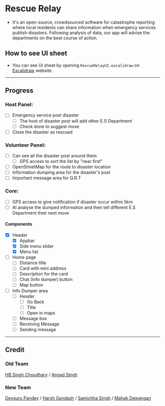 # Rescue Relay
- It's an open-source, crowdsourced software for catastrophe reporting where local residents can share information when emergency services publish disasters. Following analysis of data, our app will advise the departments on the best course of action.

## How to see UI sheet
- You can see UI sheet by opening `RescueRelayUI.excalidraw` on [Excalidraw](https://excalidraw.com) website.

---

## Progress
### Host Panel:
- [ ] Emergency service post disaster
	- [ ] The host of disaster post will add other E.S Department
	- [ ] Check done to suggest move
- [ ] Close the disaster as rescued
### Volunteer Panel:
- [ ] Can see all the disaster post around them
	- [ ] GPS access to sort the list by "near first"
- [ ] OpenStreetMap for the route to disaster location
- [ ] Information dumping area for the disaster's post
- [ ] Important message area for Q.R.T
### Core:
- [ ] GPS access to give notification if disaster occur within 5km
- [ ] AI analyse the dumped information and then tell different E.S Department their next move

#### Components
- [x] Header 
	- [x] Appbar
	- [x] Side menu slider
	- [x] Menu list
- [ ] Home page
	- [ ] Distance title
	- [ ] Card with mini address
	- [ ] Description for the card
	- [ ] Chat (Info dumper) button
	- [ ] Map button
- [ ] Info Dumper area
	- [ ] Header
		- [ ] Go Back
		- [ ] Title
		- [ ] Open in maps
	- [ ] Message box
	- [ ] Receiving Message
	- [ ] Sending message

---

## Credit
### Old Team
[HB Singh Choudhary](https://github.com/hbsinghchoudhary) / [Angad Singh](https://github.com/RealAngadSingh)

### New Team
[Devguru Pandey](https://github.com/DevguruPandey) / [Harsh Gandash](https://github.com/HarshGandash) / [Samichha Singh](https://github.com/Samichha13) / [Mahak Dewangan](https://github.com/MahakDewangan)